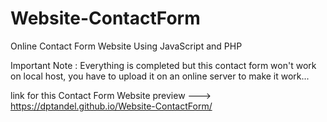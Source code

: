 # Website-ContactForm
Online Contact Form Website Using JavaScript and PHP

Important Note : Everything is completed but this contact form won't work on local host, you have to upload it on an online server to make it work...

link for this Contact Form Website preview ---> https://dptandel.github.io/Website-ContactForm/
